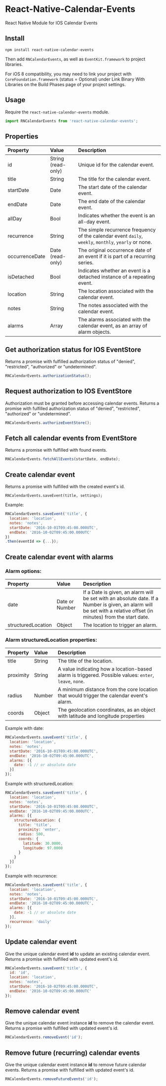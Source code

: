 # React-Native-Calendar-Events
React Native Module for IOS Calendar Events

## Install
```
npm install react-native-calendar-events
```
Then add `RNCalendarEvents`, as well as `EventKit.framework` to project libraries.

For iOS 8 compatibility, you may need to link your project with `CoreFoundation.framework` (status = Optional) under Link Binary With Libraries on the Build Phases page of your project settings.

## Usage

Require the `react-native-calendar-events` module.

```javascript
import RNCalendarEvents from 'react-native-calendar-events';
```

## Properties

| Property        | Value            | Description |
| :--------------- | :---------------- | :----------- |
| id              | String (read-only)             | Unique id for the calendar event. |
| title           | String             | The title for the calendar event. |
| startDate       | Date             | The start date of the calendar event. |
| endDate         | Date             | The end date of the calendar event. |
| allDay          | Bool             | Indicates whether the event is an all-day event. |
| recurrence      | String           | The simple recurrence frequency of the calendar event `daily`, `weekly`, `monthly`, `yearly` or none. |
| occurrenceDate  | Date (read-only) | The original occurrence date of an event if it is part of a recurring series. |
| isDetached      | Bool             | Indicates whether an event is a detached instance of a repeating event. |
| location        | String           | The location associated with the calendar event. |
| notes           | String           | The notes associated with the calendar event. |
| alarms          | Array            | The alarms associated with the calendar event, as an array of alarm objects. |


## Get authorization status for IOS EventStore
Returns a promise with fulfilled authorization status of "denied", "restricted", "authorized" or "undetermined".

```javascript
RNCalendarEvents.authorizationStatus();
```

## Request authorization to IOS EventStore
Authorization must be granted before accessing calendar events.
Returns a promise with fulfilled authorization status of "denied", "restricted", "authorized" or "undetermined".

```javascript
RNCalendarEvents.authorizeEventStore();
```

## Fetch all calendar events from EventStore
Returns a promise with fulfilled with found events.

```javascript
RNCalendarEvents.fetchAllEvents(startDate, endDate);
```

## Create calendar event
Returns a promise with fulfilled with the created event's id.

```
RNCalendarEvents.saveEvent(title, settings);
```
Example:

```javascript
RNCalendarEvents.saveEvent('title', {
  location: 'location',
  notes: 'notes',
  startDate: '2016-10-01T09:45:00.000UTC',
  endDate: '2016-10-02T09:45:00.000UTC'
})
.then(eventId => {...});
```

## Create calendar event with alarms

### Alarm options:

| Property        | Value            | Description |
| :--------------- | :------------------| :----------- |
| date           | Date or Number    | If a Date is given, an alarm will be set with an absolute date. If a Number is given, an alarm will be set with a relative offset (in minutes) from the start date. |
| structuredLocation | Object             | The location to trigger an alarm. |

### Alarm structuredLocation properties:

| Property        | Value            | Description |
| :--------------- | :------------------| :----------- |
| title           | String  | The title of the location.|
| proximity | String             | A value indicating how a location-based alarm is triggered. Possible values: `enter`, `leave`, `none`. |
| radius | Number             | A minimum distance from the core location that would trigger the calendar event's alarm. |
| coords | Object             | The geolocation coordinates, as an object with latitude and longitude properties |

Example with date:

```javascript
RNCalendarEvents.saveEvent('title', {
  location: 'location',
  notes: 'notes',
  startDate: '2016-10-01T09:45:00.000UTC',
  endDate: '2016-10-02T09:45:00.000UTC',
  alarms: [{
    date: -1 // or absolute date
  }]
});

```
Example with structuredLocation:

```javascript
RNCalendarEvents.saveEvent('title', {
  location: 'location',
  notes: 'notes',
  startDate: '2016-10-01T09:45:00.000UTC',
  endDate: '2016-10-02T09:45:00.000UTC',
  alarms: [{
    structuredLocation: {
      title: 'title',
      proximity: 'enter',
      radius: 500,
      coords: {
        latitude: 30.0000,
        longitude: 97.0000
      }
    }
  }]
});
```

Example with recurrence:

```javascript
RNCalendarEvents.saveEvent('title', {
  location: 'location',
  notes: 'notes',
  startDate: '2016-10-01T09:45:00.000UTC',
  endDate: '2016-10-02T09:45:00.000UTC',
  alarms: [{
    date: -1 // or absolute date
  }],
  recurrence: 'daily'
});
```

## Update calendar event
Give the unique calendar event **id** to update an existing calendar event.
Returns a promise with fulfilled with updated event's id.

```javascript
RNCalendarEvents.saveEvent('title', {
  id: 'id',
  location: 'location',
  notes: 'notes',
  startDate: '2016-10-02T09:45:00.000UTC',
  endDate: '2016-10-02T09:45:00.000UTC'
});
```

## Remove calendar event
Give the unique calendar event instance **id** to remove the calendar event.
Returns a promise with fulfilled with updated event's id.


```javascript
RNCalendarEvents.removeEvent('id');
```

## Remove future (recurring) calendar events
Give the unique calendar event instance **id** to remove future calendar events.
Returns a promise with fulfilled with updated event's id.


```javascript
RNCalendarEvents.removeFutureEvents('id');
```

